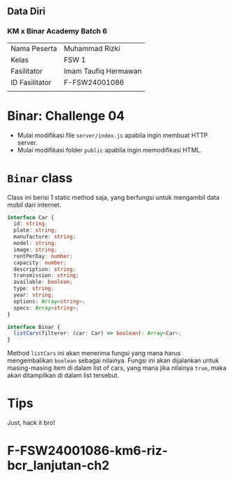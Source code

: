 ## Data Diri

### KM x Binar Academy Batch 6

|                |                      |
| -------------- | -------------------- |
| Nama Peserta   | Muhammad Rizki       |
| Kelas          | FSW 1                |
| Fasilitator    | Imam Taufiq Hermawan |
| ID Fasilitator | F-FSW24001086        |
|                |                      |

# Binar: Challenge 04

- Mulai modifikasi file `server/index.js` apabila ingin membuat HTTP server.
- Mulai modifikasi folder `public` apabila ingin memodifikasi HTML.

# `Binar` class

Class ini berisi 1 static method saja, yang berfungsi untuk mengambil data mobil dari internet.

```typescript
interface Car {
  id: string;
  plate: string;
  manufacture: string;
  model: string;
  image: string;
  rentPerDay: number;
  capacity: number;
  description: string;
  transmission: string;
  available: boolean;
  type: string;
  year: string;
  options: Array<string>;
  specs: Array<string>;
}

interface Binar {
  listCars(filterer: (car: Car) => boolean): Array<Car>;
}
```

Method `listCars` ini akan menerima fungsi yang mana harus mengembalikan `boolean` sebagai nilainya.
Fungsi ini akan dijalankan untuk masing-masing item di dalam list of cars, yang mana jika nilainya `true`,
maka akan ditampilkan di dalam list tersebut.

# Tips

Just, hack it bro!

# F-FSW24001086-km6-riz-bcr_lanjutan-ch2
